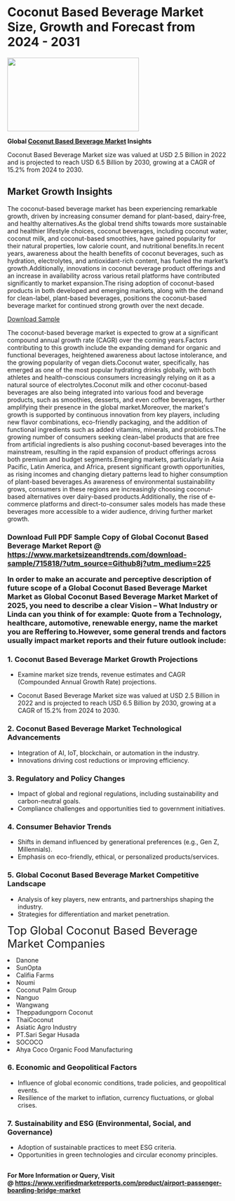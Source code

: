 <H1>Coconut Based Beverage Market Size, Growth and Forecast from 2024 - 2031</H1><img class="aligncenter size-medium wp-image-584254" src="https://thirdeyenews.in/wp-content/uploads/2024/09/Global-Market-Research-300x168.jpeg" alt="" width="300" height="168" /><p><strong>Global&nbsp;<a href="https://www.marketsizeandtrends.com/download-sample/715818/?utm_source=Github8j?utm_medium=225">Coconut Based Beverage Market</a> Insights</strong></p><p>Coconut Based Beverage Market size was valued at USD 2.5 Billion in 2022 and is projected to reach USD 6.5 Billion by 2030, growing at a CAGR of 15.2% from 2024 to 2030.</p><p><h2>Market Growth Insights</h2> <p>The coconut-based beverage market has been experiencing remarkable growth, driven by increasing consumer demand for plant-based, dairy-free, and healthy alternatives.As the global trend shifts towards more sustainable and healthier lifestyle choices, coconut beverages, including coconut water, coconut milk, and coconut-based smoothies, have gained popularity for their natural properties, low calorie count, and nutritional benefits.In recent years, awareness about the health benefits of coconut beverages, such as hydration, electrolytes, and antioxidant-rich content, has fueled the market’s growth.Additionally, innovations in coconut beverage product offerings and an increase in availability across various retail platforms have contributed significantly to market expansion.The rising adoption of coconut-based products in both developed and emerging markets, along with the demand for clean-label, plant-based beverages, positions the coconut-based beverage market for continued strong growth over the next decade.</p> <p><a href="#">Download Sample</a></p> <p>The coconut-based beverage market is expected to grow at a significant compound annual growth rate (CAGR) over the coming years.Factors contributing to this growth include the expanding demand for organic and functional beverages, heightened awareness about lactose intolerance, and the growing popularity of vegan diets.Coconut water, specifically, has emerged as one of the most popular hydrating drinks globally, with both athletes and health-conscious consumers increasingly relying on it as a natural source of electrolytes.Coconut milk and other coconut-based beverages are also being integrated into various food and beverage products, such as smoothies, desserts, and even coffee beverages, further amplifying their presence in the global market.Moreover, the market's growth is supported by continuous innovation from key players, including new flavor combinations, eco-friendly packaging, and the addition of functional ingredients such as added vitamins, minerals, and probiotics.The growing number of consumers seeking clean-label products that are free from artificial ingredients is also pushing coconut-based beverages into the mainstream, resulting in the rapid expansion of product offerings across both premium and budget segments.Emerging markets, particularly in Asia Pacific, Latin America, and Africa, present significant growth opportunities, as rising incomes and changing dietary patterns lead to higher consumption of plant-based beverages.As awareness of environmental sustainability grows, consumers in these regions are increasingly choosing coconut-based alternatives over dairy-based products.Additionally, the rise of e-commerce platforms and direct-to-consumer sales models has made these beverages more accessible to a wider audience, driving further market growth.<h3></p><p><span class=""><strong>Download Full PDF Sample Copy of Global Coconut Based Beverage Market Report</strong> @ <a href="https://www.marketsizeandtrends.com/download-sample/715818/?utm_source=Github8j?utm_medium=225" target="_blank">https://www.marketsizeandtrends.com/download-sample/715818/?utm_source=Github8j?utm_medium=225</a></span></p><p>In order to make an accurate and perceptive description of future scope of a Global&nbsp;Coconut Based Beverage Market Market as Global&nbsp;Coconut Based Beverage Market Market of 2025, you need to describe a clear Vision &ndash; What Industry or Linda can you think of for example: Quote from a Technology, healthcare, automotive, renewable energy, name the market you are Reffering to.However, some general trends and factors usually impact market reports and their future outlook include:</p><h3>1.&nbsp;<strong>Coconut Based Beverage Market Growth Projections</strong></h3><ul><li>Examine market size trends, revenue estimates and CAGR (Compounded Annual Growth Rate) projections.</li><li><p>Coconut Based Beverage Market size was valued at USD 2.5 Billion in 2022 and is projected to reach USD 6.5 Billion by 2030, growing at a CAGR of 15.2% from 2024 to 2030.</p></li></ul><h3>2.&nbsp;<strong>Coconut Based Beverage Market Technological Advancements</strong></h3><ul><li>Integration of AI, IoT, blockchain, or automation in the industry.</li><li>Innovations driving cost reductions or improving efficiency.</li></ul><h3>3.&nbsp;<strong>Regulatory and Policy Changes</strong></h3><ul><li>Impact of global and regional regulations, including sustainability and carbon-neutral goals.</li><li>Compliance challenges and opportunities tied to government initiatives.</li></ul><h3>4.&nbsp;<strong>Consumer Behavior Trends</strong></h3><ul><li>Shifts in demand influenced by generational preferences (e.g., Gen Z, Millennials).</li><li>Emphasis on eco-friendly, ethical, or personalized products/services.</li></ul><h3>5.&nbsp;<strong>Global Coconut Based Beverage Market Competitive Landscape</strong></h3><ul><li>Analysis of key players, new entrants, and partnerships shaping the industry.</li><li>Strategies for differentiation and market penetration.</li></ul><p data-pm-slice="1 1 []"><span style="color: inherit; font-family: inherit; font-size: 25px;">Top Global Coconut Based Beverage Market Companies</span></p><div class="" data-test-id=""><p><li>Danone</li><li> SunOpta</li><li> Califia Farms</li><li> Noumi</li><li> Coconut Palm Group</li><li> Nanguo</li><li> Wangwang</li><li> Theppadungporn Coconut</li><li> ThaiCoconut</li><li> Asiatic Agro Industry</li><li> PT.Sari Segar Husada</li><li> SOCOCO</li><li> Ahya Coco Organic Food Manufacturing</li></p></div><h3>6.&nbsp;<strong>Economic and Geopolitical Factors</strong></h3><ul><li>Influence of global economic conditions, trade policies, and geopolitical events.</li><li>Resilience of the market to inflation, currency fluctuations, or global crises.</li></ul><h3>7.&nbsp;<strong>Sustainability and ESG (Environmental, Social, and Governance)</strong></h3><ul><li>Adoption of sustainable practices to meet ESG criteria.</li><li>Opportunities in green technologies and circular economy principles.</li></ul><h2><strong style="font-size: 14px;">For More Information or Query, Visit @&nbsp;</strong><a style="background-color: #ffffff; font-size: 14px;" href="https://www.marketsizeandtrends.com/report/coconut-based-beverage-market/" target="_blank">https://www.verifiedmarketreports.com/product/airport-passenger-boarding-bridge-market</a></h2>